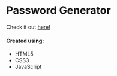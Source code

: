 # Password Generator
Check it out <a href="https://ianbrdeguzman.github.io/passwordgenerator/">here!</a>
#### Created using:
* HTML5
* CSS3
* JavaScript